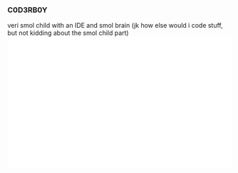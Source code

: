 ### C0D3RB0Y

veri smol child with an IDE and smol brain (jk how else would i code stuff, but not kidding about the smol child part)
![github stats i guess](https://raw.githubusercontent.com/c0d3rb0y/github-stats/57425bce7b91279785dc09fca05547bd5be2b20d/generated/overview.svg)
